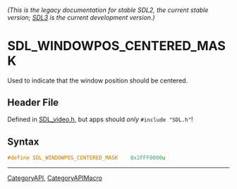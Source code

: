 ###### (This is the legacy documentation for stable SDL2, the current stable version; [SDL3](https://wiki.libsdl.org/SDL3/) is the current development version.)
# SDL_WINDOWPOS_CENTERED_MASK

Used to indicate that the window position should be centered.

## Header File

Defined in [SDL_video.h](https://github.com/libsdl-org/SDL/blob/SDL2/include/SDL_video.h), but apps should _only_ `#include "SDL.h"`!

## Syntax

```c
#define SDL_WINDOWPOS_CENTERED_MASK    0x2FFF0000u
```

----
[CategoryAPI](CategoryAPI), [CategoryAPIMacro](CategoryAPIMacro)

